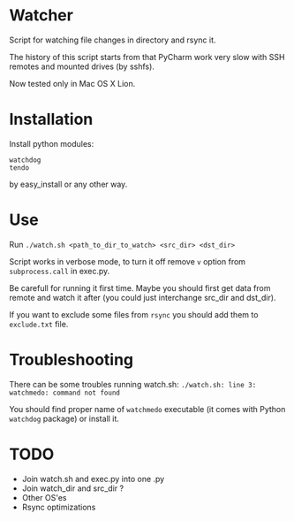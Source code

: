 Watcher
=======
Script for watching file changes in directory and rsync it.

The history of this script starts from that PyCharm work very slow with SSH remotes and mounted drives (by sshfs).

Now tested only in Mac OS X Lion.

Installation
=======

Install python modules:

	watchdog
	tendo

by easy_install or any other way.

Use
=======
Run `./watch.sh <path_to_dir_to_watch> <src_dir> <dst_dir>`

Script works in verbose mode, to turn it off remove `v` option from `subprocess.call` in exec.py.

Be carefull for running it first time. Maybe you should first get data from remote and watch it after (you could just interchange src_dir and dst_dir).

If you want to exclude some files from `rsync` you should add them to `exclude.txt` file.

Troubleshooting
======
There can be some troubles running watch.sh:
`./watch.sh: line 3: watchmedo: command not found`

You should find proper name of `watchmedo` executable (it comes with Python `watchdog` package) or install it. 

TODO
======
 * Join watch.sh and exec.py into one .py
 * Join watch_dir and src_dir ?
 * Other OS'es
 * Rsync optimizations
